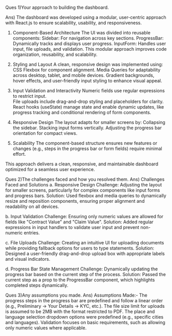 Ques 1)Your approach to building the dashboard.

Ans) The dashboard was developed using a modular, user-centric approach with React.js to ensure scalability, usability, and responsiveness.

1. Component-Based Architecture
   The UI was divided into reusable components:
   Sidebar: For navigation across key sections.
   ProgressBar: Dynamically tracks and displays user progress.
   InputForm: Handles user input, file uploads, and validation.
   This modular approach improves code organization, reusability, and scalability.

2. Styling and Layout
   A clean, responsive design was implemented using:
   CSS Flexbox for component alignment.
   Media Queries for adaptability across desktop, tablet, and mobile devices.
   Gradient backgrounds, hover effects, and user-friendly input styling to enhance visual appeal.

3. Input Validation and Interactivity
   Numeric fields use regular expressions to restrict input.  
   File uploads include drag-and-drop styling and placeholders for clarity.
   React hooks (useState) manage state and enable dynamic updates, like progress tracking and conditional rendering of form components.

4. Responsive Design
   The layout adapts for smaller screens by:
   Collapsing the sidebar.
   Stacking input forms vertically.
   Adjusting the progress bar orientation for compact views.

5. Scalability
   The component-based structure ensures new features or changes (e.g., steps in the progress bar or form fields) require minimal effort.

This approach delivers a clean, responsive, and maintainable dashboard optimized for a seamless user experience.

Ques 2)The challenges faced and how you resolved them.
Ans) Challenges Faced and Solutions
a. Responsive Design
Challenge: Adjusting the layout for smaller screens, particularly for complex components like input forms and progress bars.
Solution: Used flexbox and media queries to dynamically resize and reposition components, ensuring proper alignment and readability on all devices.

b. Input Validation
Challenge: Ensuring only numeric values are allowed for fields like "Contract Value" and "Claim Value".
Solution: Added regular expressions in input handlers to validate user input and prevent non-numeric entries.

c. File Uploads
Challenge: Creating an intuitive UI for uploading documents while providing fallback options for users to type statements.
Solution: Designed a user-friendly drag-and-drop upload box with appropriate labels and visual indicators.

d. Progress Bar State Management
Challenge: Dynamically updating the progress bar based on the current step of the process.
Solution: Passed the current step as a prop to the ProgressBar component, which highlights completed steps dynamically.

Ques 3)Any assumptions you made.
Ans)
Assumptions Made:-
The progress steps in the progress bar are predefined and follow a linear order (e.g., Preliminary → Your Details → KYC, etc.).
The file size limit for uploads is assumed to be 2MB with the format restricted to PDF.
The place and language selection dropdown options were predefined (e.g., specific cities and languages).
Validation focuses on basic requirements, such as allowing only numeric values where applicable.
